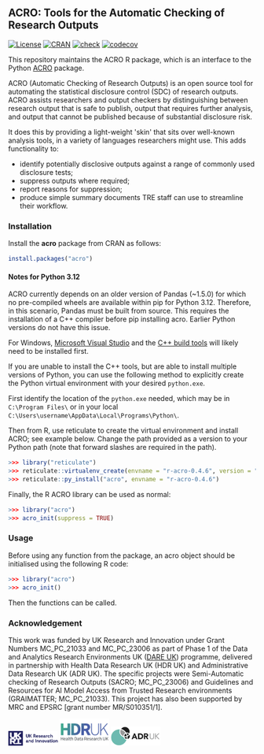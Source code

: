 ## ACRO: Tools for the Automatic Checking of Research Outputs

[![License](https://img.shields.io/badge/license-MIT-blue.svg?style=flat)](https://opensource.org/licenses/MIT)
[![CRAN](https://www.r-pkg.org/badges/version/acro)](https://CRAN.R-project.org/package=acro)
[![check](https://github.com/AI-SDC/ACRO-R/actions/workflows/R-CMD-check.yaml/badge.svg)](https://github.com/AI-SDC/ACRO-R/actions?query=workflow%3AR-CMD-check)
[![codecov](https://codecov.io/gh/AI-SDC/ACRO-R/graph/badge.svg?token=VxbjBHzeXU)](https://app.codecov.io/gh/AI-SDC/ACRO-R)

This repository maintains the ACRO R package, which is an interface to the
Python [ACRO](https://github.com/AI-SDC/ACRO) package.

ACRO (Automatic Checking of Research Outputs) is an open source
tool for automating the statistical disclosure control (SDC) of research
outputs. ACRO assists researchers and output checkers by distinguishing between
research output that is safe to publish, output that requires further analysis,
and output that cannot be published because of substantial disclosure risk.

It does this by providing a light-weight 'skin' that sits over well-known
analysis tools, in a variety of languages researchers might use. This adds
functionality to:

*   identify potentially disclosive outputs against a range of commonly used
    disclosure tests;
*   suppress outputs where required;
*   report reasons for suppression;
*   produce simple summary documents TRE staff can use to streamline their
    workflow.

### Installation

Install the **acro** package from CRAN as follows:

``` r
install.packages("acro")
```

#### Notes for Python 3.12

ACRO currently depends on an older version of Pandas (~1.5.0) for which no pre-compiled wheels are available within pip for Python 3.12. Therefore, in this scenario, Pandas must be built from source. This requires the installation of a C++ compiler before pip installing acro. Earlier Python versions do not have this issue.

For Windows, [Microsoft Visual Studio](https://visualstudio.microsoft.com/downloads/) and the [C++ build tools](https://visualstudio.microsoft.com/visual-cpp-build-tools/) will likely need to be installed first.

If you are unable to install the C++ tools, but are able to install multiple versions of Python, you can use the following method to explicitly create the Python virtual environment with your desired `python.exe`.

First identify the location of the `python.exe` needed, which may be in `C:\Program Files\` or in your local `C:\Users\username\AppData\Local\Programs\Python\`.

Then from R, use reticulate to create the virtual environment and install ACRO; see example below. Change the path provided as a version to your Python path (note that forward slashes are required in the path).

```R
>>> library("reticulate")
>>> reticulate::virtualenv_create(envname = "r-acro-0.4.6", version = "C:/Users/username/AppData/Local/Programs/Python/Python310/python.exe", force = TRUE, packages = NULL)
>>> reticulate::py_install("acro", envname = "r-acro-0.4.6")
```

Finally, the R ACRO library can be used as normal:

```R
>>> library("acro")
>>> acro_init(suppress = TRUE)
```

### Usage

Before using any function from the package, an acro object should be
initialised using the following R code:

``` r
>>> library("acro")
>>> acro_init()
```

Then the functions can be called.

### Acknowledgement

This work was funded by UK Research and Innovation under Grant Numbers
MC_PC_21033 and MC_PC_23006 as part of Phase 1 of the Data and Analytics
Research Environments UK ([DARE UK](https://dareuk.org.uk/)) programme,
delivered in partnership with Health Data Research UK (HDR UK) and
Administrative Data Research UK (ADR UK). The specific projects were
Semi-Automatic checking of Research Outputs (SACRO; MC_PC_23006) and Guidelines
and Resources for AI Model Access from Trusted Research environments
(GRAIMATTER; MC_PC_21033). This project has also been supported by MRC and
EPSRC [grant number MR/S010351/1].

<img src="inst/Images/UK_Research_and_Innovation_logo.svg" alt="Alt Text" width="20%"> <img src="inst/Images/health-data-research-uk-hdr-uk-logo-vector.png" alt="Alt Text" width="20%"> <img src="inst/Images/logo_print.png" alt="Alt Text" width="20%">
